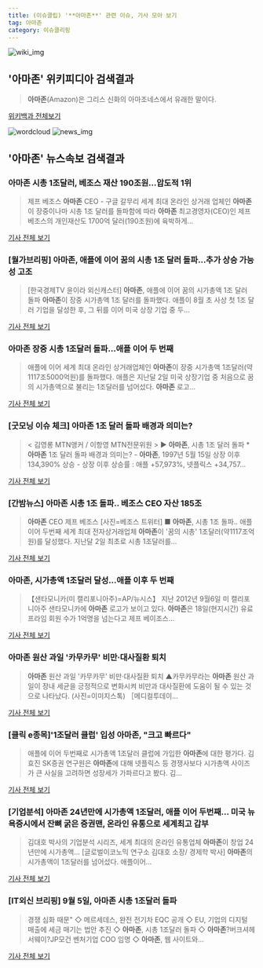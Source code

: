 ```yaml
---
title: (이슈클립) '**아마존**' 관련 이슈, 기사 모아 보기
tag: 아마존
category: 이슈클리핑
---
```

![wiki_img](https://user-images.githubusercontent.com/42597476/44503234-41136a80-a6d0-11e8-9071-6fc6418eafe4.png)
## **'**아마존**'** 위키피디아 검색결과
>**아마존**(Amazon)은 그리스 신화의 아마조네스에서 유래한 말이다.

<a href="https://ko.wikipedia.org/wiki/아마존" target="_blank">위키백과 전체보기</a>

![wordcloud](https://s3.ap-northeast-2.amazonaws.com/lyrics101-wordcloud/2018-09-05-1536113115.png)
![news_img](https://user-images.githubusercontent.com/42597476/44507050-1206f400-a6e4-11e8-8d98-7ffbfebb353f.png)
## **'**아마존**'** 뉴스속보 검색결과
### **아마존** 시총 1조달러, 베조스 재산 190조원…압도적 1위

>제프 베조스 **아마존** CEO - 구글 갈무리 세계 최대 온라인 상거래 업체인 **아마존**이 장중이나마 시총 1조 달러를 돌파함에 따라 **아마존** 최고경영자(CEO)인 제프 베조스의 개인재산도 1700억 달러(190조원)에 육박하게...

<a href="http://news1.kr/articles/?3417623" target="_blank">기사 전체 보기</a>

### [월가브리핑] **아마존**, 애플에 이어 꿈의 시총 1조 달러 돌파...추가 상승 가능성 고조

>[한국경제TV 윤이라 외신캐스터] **아마존**, 애플에 이어 꿈의 시가총액 1조 달러 돌파 **아마존**이 장중 시가총액 1조 달러를 돌파했다. 애플이 8월 초 사상 첫 1조 달러 기업을 달성한 후, 그 뒤를 이어 미국 상장 기업 중 두...

<a href="http://news.wowtv.co.kr/NewsCenter/News/Read?articleId=A201809050042&t=NNv" target="_blank">기사 전체 보기</a>

### **아마존** 장중 시총 1조달러 돌파…애플 이어 두 번째

>애플에 이어 세계 최대 온라인 상거래업체인 **아마존**이 장중 시가총액 1조달러(약 1117조5000억원)를 돌파했다. 애플은 지난달 2일 미국 상장기업 중 처음으로 꿈의 시가총액으로 불리는 1조달러를 넘어섰다. **아마존** 로고...

<a href="http://news.chosun.com/site/data/html_dir/2018/09/05/2018090500151.html?utm_source=naver&utm_medium=original&utm_campaign=news" target="_blank">기사 전체 보기</a>

### [굿모닝 이슈 체크] **아마존** 1조 달러 돌파 배경과 의미는?

>< 김영롱 MTN앵커 / 이항영 MTN전문위원 > ▶ **아마존**, 시총 1조 달러 돌파 * **아마존** 1조 달러 돌파 배경과 의미는? - **아마존**, 1997년 5월 15일 상장 이후 134,390% 상승 - 상장 이후 상승률 : 애플 +57,973%, 넷플릭스 +34,757...

<a href="http://news.mtn.co.kr/newscenter/news_viewer.mtn?gidx=2018090507403345860" target="_blank">기사 전체 보기</a>

### [간밤뉴스] **아마존** 시총 1조 돌파.. 베조스 CEO 자산 185조

>**아마존** CEO 제프 베조스 [사진=베조스 트위터] ■ **아마존**, 시총 1조 돌파.. 애플 이어 두번째 세계 최대 전자상거래업체 **아마존**이 '꿈의 시총' 1조달러(약1117조억원)를 달성했다. 지난달 2일 최초로 시총 1조달러를...

<a href="http://www.fnnews.com/news/201809050900080052" target="_blank">기사 전체 보기</a>

### **아마존**, 시가총액 1조달러 달성…애플 이후 두 번째

>【샌타모니카(미 캘리포니아주)=AP/뉴시스】 지난 2012년 9월6일 미 캘리포니아주 샌타모니카에 **아마존** 로고가 보이고 있다. **아마존**은 18일(현지시간) 유료 프라임 회원 수가 1억명을 넘는다고 제프 베이조스...

<a href="http://www.newsis.com/view/?id=NISX20180905_0000409440&cID=10101&pID=10100" target="_blank">기사 전체 보기</a>

### **아마존** 원산 과일 '카무카무' 비만·대사질환 퇴치

>**아마존** 원산 과일 '카무카무' 비만·대사질환 퇴치 ▲카무카무라는 **아마존** 원산 과일이 장내 세균을 긍정적으로 변화시켜 비만과 대사질환에 도움이 될 수 있는 것으로 나타났다. (사진=이미지스톡) ［메디컬투데이...

<a href="http://www.mdtoday.co.kr/mdtoday/index.html?no=331468" target="_blank">기사 전체 보기</a>

### [클릭 e종목]'1조달러 클럽' 입성 **아마존**, "크고 빠르다"

>애플에 이어 두번째로 시가총액 1조달러 클럽에 가입한 **아마존**에 대한 평가다. 김효진 SK증권 연구원은 **아마존**에 대해 넷플릭스 등 경쟁사보다 시가총액 사이즈가 큰 사실을 고려하면 성장세가 가파르다고 봤다. 김...

<a href="http://view.asiae.co.kr/news/view.htm?idxno=2018090508335148740" target="_blank">기사 전체 보기</a>

### [기업분석] **아마존** 24년만에 시가총액 1조달러, 애플 이어 두번째… 미국 뉴욕증시에서 잔뼈 굵은 증권맨, 온라인 유통으로 세계최고 갑부

>김대호 박사의 기업분석 시리즈, 세계 최대의 온라인 유통업체 **아마존**이 창업 24년만에 시가총액... [글로벌이코노믹 연구소 김대호 소장/ 경제학 박사] **아마존**의 시가총액이 1조달러를 넘어섰다. 애플이어...

<a href="http://www.g-enews.com/ko-kr/news/article/news_all/2018090508391593074a01bf698f_1/article.html" target="_blank">기사 전체 보기</a>

### [IT외신 브리핑] 9월 5일, **아마존** 시총 1조달러 돌파

>경쟁 심화 때문" ◇ 메르세데스, 완전 전기차 EQC 공개 ◇ EU, 기업의 디지털 매출에 세금 매기는 법안 추진 ◇ **아마존**, 시총 1조달러 돌파 ◇ **아마존**?버크셔헤서웨이?JP모건 벤처기업 COO 임명 ◇ **아마존**, 웹 사이트와...

<a href="http://it.chosun.com/site/data/html_dir/2018/09/05/2018090500396.html" target="_blank">기사 전체 보기</a>



